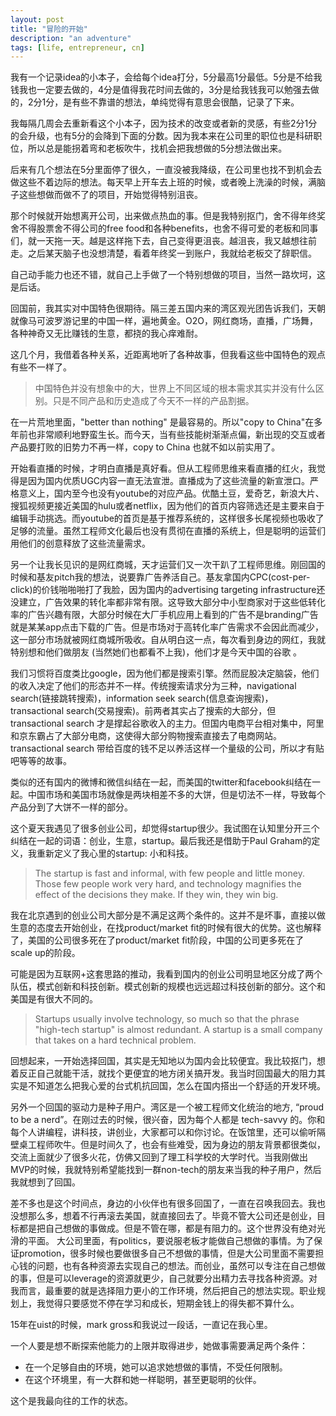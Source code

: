 ```yaml
---
layout: post
title: "冒险的开始"
description: "an adventure"
tags: [life, entrepreneur, cn]
---
```



我有一个记录idea的小本子，会给每个idea打分，5分最高1分最低。5分是不给我钱我也一定要去做的，4分是值得我花时间去做的，3分是给我钱我可以勉强去做的，2分1分，是有些不靠谱的想法，单纯觉得有意思会很酷，记录了下来。


我每隔几周会去重新看这个小本子，因为技术的改变或者新的灵感，有些2分1分的会升级，也有5分的会降到下面的分数。因为我本来在公司里的职位也是科研职位，所以总是能拐着弯和老板吹牛，找机会把我想做的5分想法做出来。

后来有几个想法在5分里面停了很久，一直没被我降级，在公司里也找不到机会去做这些不着边际的想法。每天早上开车去上班的时候，或者晚上洗澡的时候，满脑子这些想做而做不了的项目，开始觉得特别沮丧。

那个时候就开始想离开公司，出来做点热血的事。但是我特别抠门，舍不得年终奖舍不得股票舍不得公司的free food和各种benefits，也舍不得可爱的老板和同事们，就一天拖一天。越是这样拖下去，自己变得更沮丧。越沮丧，我又越想往前走。之后某天脑子也没想清楚，看着年终奖一到账户，我就给老板交了辞职信。

自己动手能力也还不错，就自己上手做了一个特别想做的项目，当然一路坎坷，这是后话。

回国前，我其实对中国特色很期待。隔三差五国内来的湾区观光团告诉我们，天朝就像马可波罗游记里的中国一样，遍地黄金。O2O，网红商场，直播，广场舞，各种神奇又无比赚钱的生意，都挠的我心痒难耐。

这几个月，我借着各种关系，近距离地听了各种故事，但我看这些中国特色的观点有些不一样了。

> 中国特色并没有想象中的大，世界上不同区域的根本需求其实并没有什么区别。只是不同产品和历史造成了今天不一样的产品割据。

在一片荒地里面，"better than nothing" 是最容易的。所以"copy to China"在多年前也非常顺利地野蛮生长。而今天，当有些技能树渐渐点偏，新出现的交互或者产品要打败的旧势力不再一样，copy to China 也就不如以前实用了。

开始看直播的时候，才明白直播是真好看。但从工程师思维来看直播的红火，我觉得是因为国内优质UGC内容一直无法宣泄。直播成为了这些流量的新宣泄口。严格意义上，国内至今也没有youtube的对应产品。优酷土豆，爱奇艺，新浪大片、搜狐视频更接近美国的hulu或者netflix，因为他们的首页内容筛选还是主要来自于编辑手动挑选。而youtube的首页是基于推荐系统的，这样很多长尾视频也吸收了足够的流量。虽然工程师文化最后也没有贯彻在直播的系统上，但是聪明的运营们用他们的创意释放了这些流量需求。

另一个让我长见识的是网红商城，天才运营们又一次干趴了工程师思维。刚回国的时候和基友pitch我的想法，说要靠广告养活自己。基友拿国内CPC(cost-per-click)的价钱啪啪啪打了我脸，因为国内的advertising targeting infrastructure还没建立，广告效果的转化率都非常有限。这导致大部分中小型商家对于这些低转化率的广告兴趣有限，大部分时候在大厂手机应用上看到的广告不是branding广告就是某某app点击下载的广告。但是市场对于高转化率广告需求不会因此而减少，这一部分市场就被网红商城所吸收。自从明白这一点，每次看到身边的网红，我就特别想和他们做朋友 (当然她们也都看不上我)，他们才是今天中国的谷歌 。

我们习惯将百度类比google，因为他们都是搜索引擎。然而屁股决定脑袋，他们的收入决定了他们的形态并不一样。传统搜索请求分为三种，navigational search(链接跳转搜索)，information seek search(信息查询搜索)，transactional search(交易搜索)。前两者其实占了搜索的大部分，但 transactional search 才是撑起谷歌收入的主力。但国内电商平台相对集中，阿里和京东霸占了大部分电商，这使得大部分购物搜索直接去了电商网站。transactional search 带给百度的钱不足以养活这样一个量级的公司，所以才有贴吧等等的故事。

类似的还有国内的微博和微信纠结在一起，而美国的twitter和facebook纠结在一起。中国市场和美国市场就像是两块相差不多的大饼，但是切法不一样，导致每个产品分到了大饼不一样的部分。

这个夏天我遇见了很多创业公司，却觉得startup很少。我试图在认知里分开三个纠结在一起的词语：创业，生意，startup。最后我还是借助于Paul Graham的定义，我重新定义了我心里的startup: 小和科技。

> The startup is fast and informal, with few people and little money. Those few people work very hard, and technology magnifies the effect of the decisions they make. If they win, they win big.

我在北京遇到的创业公司大部分是不满足这两个条件的。这并不是坏事，直接以做生意的态度去开始创业，在找product/market fit的时候有很大的优势。这也解释了，美国的公司很多死在了product/market fit阶段，中国的公司更多死在了scale up的阶段。

可能是因为互联网+这套思路的推动，我看到国内的创业公司明显地区分成了两个队伍，模式创新和科技创新。模式创新的规模也远远超过科技创新的部分。这个和美国是有很大不同的。

> Startups usually involve technology, so much so that the phrase "high-tech startup" is almost redundant. A startup is a small company that takes on a hard technical problem.

回想起来，一开始选择回国，其实是无知地以为国内会比较便宜。我比较抠门，想着反正自己就能干活，就找个更便宜的地方闭关搞开发。我当时回国最大的阻力其实是不知道怎么把我心爱的台式机抗回国，怎么在国内搭出一个舒适的开发环境。

另外一个回国的驱动力是种子用户。湾区是一个被工程师文化统治的地方, “proud to be a nerd”。在刚过去的时候，很兴奋，因为每个人都是 tech-savvy 的。你和每个人讲编程，讲科技，讲创业，大家都可以和你讨论。在饭馆里，还可以偷听隔壁桌工程师吹牛。但是时间久了，也会有些难受，因为身边的朋友背景都很类似，交流上面就少了很多火花，仿佛又回到了理工科学校的大学时代。当我刚做出MVP的时候，我就特别希望能找到一群non-tech的朋友来当我的种子用户，然后我就想到了回国。

差不多也是这个时间点，身边的小伙伴也有很多回国了，一直在召唤我回去。我也没想那么多，想着不行再滚去美国，就直接回去了。毕竟不管大公司还是创业，目标都是把自己想做的事做成。但是不管在哪，都是有阻力的。这个世界没有绝对光滑的平面。
大公司里面，有politics，要说服老板才能做自己想做的事情。为了保证promotion，很多时候也要做很多自己不想做的事情，但是大公司里面不需要担心钱的问题，也有各种资源去实现自己的想法。而创业，虽然可以专注在自己想做的事，但是可以leverage的资源就更少，自己就要分出精力去寻找各种资源。对我而言，最重要的就是选择阻力更小的工作环境，然后把自己的想法实现。职业规划上，我觉得只要感觉不停在学习和成长，短期金钱上的得失都不算什么。


15年在uist的时候，mark gross和我说过一段话，一直记在我心里。

一个人要是想不断探索他能力的上限并取得进步，她做事需要满足两个条件：
<ul>
<li>在一个足够自由的环境，她可以追求她想做的事情，不受任何限制。
</li>
<li>在这个环境里，有一大群和她一样聪明，甚至更聪明的伙伴。</li>
</ul>

这个是我最向往的工作的状态。